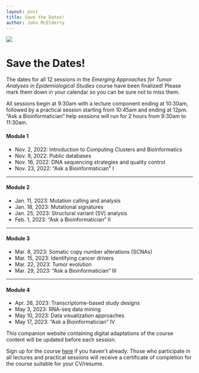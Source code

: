 ```yaml
---
layout: post
title: Save the Dates!
author: John McElderry
---
```

<img src="{{site.baseurl}}/assets/banner.png">

# Save the Dates!

The dates for all 12 sessions in the
 *Emerging Approaches for Tumor Analyses in Epidemiological Studies* course have been finalized!
Please mark them down in your calendar so you can be sure not to miss them.

All sessions begin at 9:30am with a lecture component ending at 10:30am, followed by a practical session starting from 10:45am and ending at 12pm. “Ask a Bioinformatician” help sessions will run for 2 hours from 9:30am to 11:30am.

#### Module 1
- Nov. 2, 2022: Introduction to Computing Clusters and Bioinformatics
- Nov. 9, 2022: Public databases
- Nov. 16, 2022: DNA sequencing strategies and quality control
- Nov. 23, 2022: “Ask a Bioinformatician” I

---
#### Module 2
- Jan. 11, 2023: Mutation calling and analysis
- Jan. 18, 2023: Mutational signatures
- Jan. 25, 2023: Structural variant (SV) analysis
- Feb. 1, 2023: “Ask a Bioinformatician” II

---
#### Module 3
- Mar. 8, 2023: Somatic copy number alterations (SCNAs)
- Mar. 15, 2023: Identifying cancer drivers
- Mar. 22, 2023: Tumor evolution
- Mar. 29, 2023: “Ask a Bioinformatician” III

---
#### Module 4
- Apr. 26, 2023: Transcriptome-based study designs
- May 3, 2023: RNA-seq data mining
- May 10, 2023: Data visualization approaches
- May 17, 2023: “Ask a Bioinformatician” IV

This companion website containing digital adaptations of the course content will be updated before each session.

Sign up for the course [here](https://events.cancer.gov/dceg/genomics-workshop/registration) if you haven't already. Those who participate in all lectures and practical sessions will receive a certificate of completion for the course suitable for your CV/resume.
